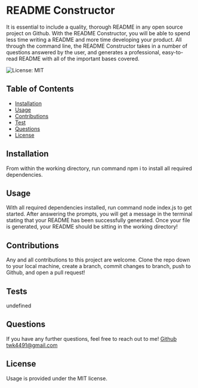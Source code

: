 # README Constructor
It is essential to include a quality, thorough README in any open source project on Github.  With the README Constructor, you will be able to spend less time writing a README and more time developing your product.  All through the command line, the README Constructor takes in a number of questions answered by the user, and generates a professional, easy-to-read README with all of the important bases covered.

![License: MIT](https://img.shields.io/badge/License-MIT-yellow.svg)

## Table of Contents
* [Installation](#installation)
* [Usage](#usage)
* [Contributions](#contributions)
* [Test](#test)
* [Questions](#questions)
* [License](#license)


## Installation
From within the working directory, run command npm i to install all required dependencies.

## Usage
With all required dependencies installed, run command node index.js to get started.  After answering the prompts, you will get a message in the terminal stating that your README has been successfully generated.  Once your file is generated, your README should be sitting in the working directory!

## Contributions
Any and all contributions to this project are welcome.  Clone the repo down to your local machine, create a branch, commit changes to branch, push to Github, and open a pull request!

## Tests
undefined

## Questions
If you have any further questions, feel free to reach out to me!
<a href='https://www.github.com/twkirkpatrick'>Github</a>
<a href='mailto:twk4491@gmail.com'>twk4491@gmail.com</a>

## License
Usage is provided under the MIT license.
    
    
    
    
